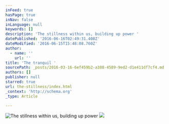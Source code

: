 ```yaml
---
inFeed: true
hasPage: true
inNav: false
inLanguage: null
keywords: []
description: 'The stillness within us, building up power '
datePublished: '2016-06-16T02:49:31.408Z'
dateModified: '2016-06-15T15:48:08.760Z'
author:
  - name: ''
    url: ''
title: 'The tranquil '
sourcePath: _posts/2016-03-16-6ef459b2-a388-4589-9ed2-d1e411df7cf4.md
authors: []
publisher: null
starred: true
url: the-stillness/index.html
_context: 'http://schema.org'
_type: Article

---
```

![The stillness within us, building up power ](https://the-grid-user-content.s3-us-west-2.amazonaws.com/9f65570b-6fd0-4862-b643-cd80fde77e33.jpg)
![](https://the-grid-user-content.s3-us-west-2.amazonaws.com/6a21da00-fd63-4076-80ed-9e9c539d5e14.jpg)